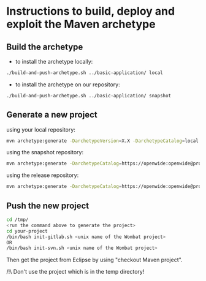 Instructions to build, deploy and exploit the Maven archetype
=============================================================

Build the archetype
-------------------

- to install the archetype locally:
```sh
./build-and-push-archetype.sh ../basic-application/ local
```

- to install the archetype on our repository:
```sh
./build-and-push-archetype.sh ../basic-application/ snapshot
```

Generate a new project
----------------------

using your local repository:
```sh
mvn archetype:generate -DarchetypeVersion=X.X -DarchetypeCatalog=local -DartifactId=your-artifact-id -DgroupId=your.group.id -Dversion=0.1-SNAPSHOT -Dpackage=com.your.package -DarchetypeApplicationNamePrefix="YourApplication" -DarchetypeSpringAnnotationValuePrefix="yourApplication" -DarchetypeFullApplicationName="Customer - Your application" -DarchetypeDatabasePrefix=c_database_prefix -DarchetypeDataDirectory=your-data-directory
```

using the snapshot repository:
```sh
mvn archetype:generate -DarchetypeCatalog=https://openwide:openwide@projects.openwide.fr/services/nexus/content/repositories/owsi-core-snapshots/ -DartifactId=your-artifact-id -DgroupId=your.group.id -Dversion=0.1-SNAPSHOT -Dpackage=com.your.package -DarchetypeApplicationNamePrefix="YourApplication" -DarchetypeSpringAnnotationValuePrefix="yourApplication" -DarchetypeFullApplicationName="Customer - Your application" -DarchetypeDatabasePrefix=c_database_prefix -DarchetypeDataDirectory=your-data-directory
```

using the release repository:
```sh
mvn archetype:generate -DarchetypeCatalog=https://openwide:openwide@projects.openwide.fr/services/nexus/content/repositories/owsi-core/ -DartifactId=your-artifact-id -DgroupId=your.group.id -Dversion=0.1-SNAPSHOT -Dpackage=com.your.package -DarchetypeApplicationNamePrefix="YourApplication" -DarchetypeSpringAnnotationValuePrefix="yourApplication" -DarchetypeFullApplicationName="Customer - Your application" -DarchetypeDatabasePrefix=c_database_prefix -DarchetypeDataDirectory=your-data-directory
```

Push the new project
--------------------

```sh
cd /tmp/
<run the command above to generate the project>
cd your-project
/bin/bash init-gitlab.sh <unix name of the Wombat project>
OR
/bin/bash init-svn.sh <unix name of the Wombat project>
```

Then get the project from Eclipse by using "checkout Maven project".

/!\ Don't use the project which is in the temp directory!

